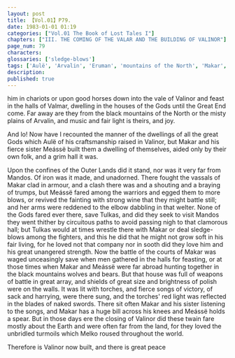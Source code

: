 ```yaml
---
layout: post
title: 【Vol.01】P79.
date: 1983-01-01 01:19
categories: ["Vol.01 The Book of Lost Tales I"]
chapters: ["III. THE COMING OF THE VALAR AND THE BUILDING OF VALINOR"]
page_num: 79
characters: 
glossaries: ['sledge-blows']
tags: ['Aulë', 'Arvalin', 'Eruman', 'mountains of the North', 'Makar', 'Mandos', 'Meássë', 'Melko']
description: 
published: true
---
```


<p style="text-indent: 0;">
him in chariots or upon good horses down into the vale of Valinor and feast in the halls of Valmar, dwelling in the houses of the Gods until the Great End come. Far away are they from the black mountains of the North or the misty plains of Arvalin, and music and fair light is theirs, and joy.
</p>

And lo! Now have I recounted the manner of the dwellings of all the great Gods which Aulë of his craftsmanship raised in Valinor, but Makar and his fierce sister Meássë built them a dwelling of themselves, aided only by their own folk, and a grim hall it was.

Upon the confines of the Outer Lands did it stand, nor was it very far from Mandos. Of iron was it made, and unadorned. There fought the vassals of Makar clad in armour, and a clash there was and a shouting and a braying of trumps, but Meássë fared among the warriors and egged them to more blows, or revived the fainting with strong wine that they might battle still; and her arms were reddened to the elbow dabbling in that welter. None of the Gods fared ever there, save Tulkas, and did they seek to visit Mandos they went thither by circuitous paths to avoid passing nigh to that clamorous hall; but Tulkas would at times wrestle there with Makar or deal sledge-blows among the fighters, and this he did that he might not grow soft in his fair living, for he loved not that company nor in sooth did they love him and his great unangered strength. Now the battle of the courts of Makar was waged unceasingly save when men gathered in the halls for feasting, or at those times when Makar and Meássë were far abroad hunting together in the black mountains wolves and bears. But that house was full of weapons of battle in great array, and shields of great size and brightness of polish were on the walls. It was lit with torches, and fierce songs of victory, of sack and harrying, were there sung, and the torches' red light was reflected in the blades of naked swords. There sit often Makar and his sister listening to the songs, and Makar has a huge bill across his knees and Meássë holds a spear. But in those days ere the closing of Valinor did these twain fare mostly about the Earth and were often far from the land, for they loved the unbridled turmoils which Melko roused throughout the world.

Therefore is Valinor now built, and there is great peace

